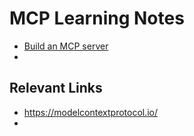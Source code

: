# MCP Learning Notes

- [Build an MCP server](./docs/01-build_an_mcp_server.md)
-

## Relevant Links

- https://modelcontextprotocol.io/
-
